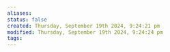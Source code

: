 ```yaml
---
aliases: 
status: false
created: Thursday, September 19th 2024, 9:24:21 pm
modified: Thursday, September 19th 2024, 9:24:24 pm
tags:
---
```

